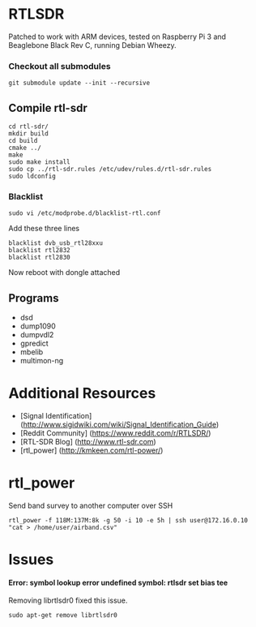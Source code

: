 # RTLSDR

Patched to work with ARM devices, tested on Raspberry Pi 3 and Beaglebone Black Rev C, running Debian Wheezy.

### Checkout all submodules

`git submodule update --init --recursive`

## Compile rtl-sdr 

```
cd rtl-sdr/
mkdir build
cd build
cmake ../
make
sudo make install
sudo cp ../rtl-sdr.rules /etc/udev/rules.d/rtl-sdr.rules
sudo ldconfig
```

### Blacklist

`sudo vi /etc/modprobe.d/blacklist-rtl.conf`

Add these three lines

```
blacklist dvb_usb_rtl28xxu
blacklist rtl2832
blacklist rtl2830
```

Now reboot with dongle attached

## Programs

* dsd
* dump1090
* dumpvdl2
* gpredict
* mbelib
* multimon-ng

# Additional Resources

* [Signal Identification] (http://www.sigidwiki.com/wiki/Signal_Identification_Guide)
* [Reddit Community] (https://www.reddit.com/r/RTLSDR/)
* [RTL-SDR Blog] (http://www.rtl-sdr.com)
* [rtl_power] (http://kmkeen.com/rtl-power/)

# rtl_power

Send band survey to another computer over SSH

`rtl_power -f 118M:137M:8k -g 50 -i 10 -e 5h | ssh user@172.16.0.10 "cat > /home/user/airband.csv"`

# Issues

#### Error: symbol lookup error undefined symbol: rtlsdr set bias tee

Removing librtlsdr0 fixed this issue.

`sudo apt-get remove librtlsdr0`
